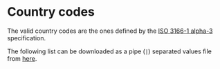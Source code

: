 # Country codes

The valid country codes are the ones defined by the [ISO 3166-1 alpha-3]
specification.

The following list can be downloaded as a pipe (`|`) separated values file from
[here](/resources/country_codes.csv).

<table id='country-codes-table'></table>
<script src = '/resources/js/papaparse.min.js'></script>
<script>
Papa.parse('/resources/country_codes.csv', {
  header: true,
  delimiter: '|',
  download: true,
  complete: function (results) {
    table_html = '<tr>';
    var fields = results.meta.fields;
    fields.forEach(function(field){
      table_html += '<th>' + field.toUpperCase() + '</th>';
    });
    table_html += '</tr>';
    results.data.forEach(function(country){
      table_html += '<tr>';
      fields.forEach(function(field){
        table_html += '<td>' + country[field]  + '</td>';
      });
      table_html += '</tr>';
    });
    document.getElementById('country-codes-table').innerHTML = table_html;
  }
});
</script>

[ISO 3166-1 alpha-3]: https://en.wikipedia.org/wiki/ISO_3166-1_alpha-3
